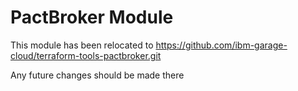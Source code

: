 # PactBroker Module

This module has been relocated to https://github.com/ibm-garage-cloud/terraform-tools-pactbroker.git

Any future changes should be made there
